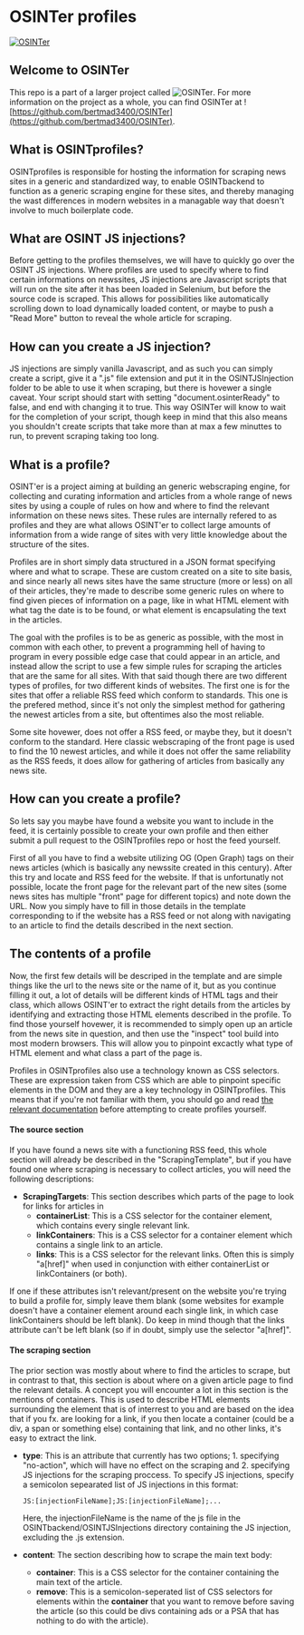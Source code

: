 # OSINTer profiles

[![OSINTer](https://raw.githubusercontent.com/bertmad3400/OSINTer/master/logo.png)](https://osinter.dk)

## Welcome to OSINTer
This repo is a part of a larger project called
![OSINTer](https://github.com/bertmad3400/OSINTer). For more information on the
project as a whole, you can find OSINTer at
![https://github.com/bertmad3400/OSINTer](https://github.com/bertmad3400/OSINTer).

## What is OSINTprofiles?
OSINTprofiles is responsible for hosting the information for scraping news
sites in a generic and standardized way, to enable OSINTbackend to function as
a generic scraping engine for these sites, and thereby managing the wast
differences in modern websites in a managable way that doesn't involve to much
boilerplate code.

## What are OSINT JS injections?
Before getting to the profiles themselves, we will have to quickly go over the
OSINT JS injections. Where profiles are used to specify where to find certain
informations on newssites, JS injections are Javascript scripts that will run on
the site after it has been loaded in Selenium, but before the source code is
scraped. This allows for possibilities like automatically scrolling down to load
dynamically loaded content, or maybe to push a "Read More" button to reveal the
whole article for scraping.

## How can you create a JS injection?
JS injections are simply vanilla Javascript, and as such you can simply create a
script, give it a ".js" file extension and put it in the OSINTJSInjection folder
to be able to use it when scraping, but there is hovewer a single caveat. Your
script should start with setting "document.osinterReady" to false, and end with
changing it to true. This way OSINTer will know to wait for the completion of
your script, though keep in mind that this also means you shouldn't create
scripts that take more than at max a few minuttes to run, to prevent scraping
taking too long.

## What is a profile?
OSINT'er is a project aiming at building an generic webscraping engine, for
collecting and curating information and articles from a whole range of news
sites by using a couple of rules on how and where to find the relevant
information on these news sites. These rules are internally refered to as
profiles and they are what allows OSINT'er to collect large amounts of
information from a wide range of sites with very little knowledge about the
structure of the sites.

Profiles are in short simply data structured in a JSON format specifying where
and what to scrape. These are custom created on a site to site basis, and since
nearly all news sites have the same structure (more or less) on all of their
articles, they're made to describe some generic rules on where to find given
pieces of information on a page, like in what HTML element with what tag the
date is to be found, or what element is encapsulating the text in the articles.

The goal with the profiles is to be as generic as possible, with the most in
common with each other, to prevent a programming hell of having to program in
every possible edge case that could appear in an article, and instead allow the
script to use a few simple rules for scraping the articles that are the same for
all sites. With that said though there are two different types of profiles, for
two different kinds of websites. The first one is for the sites that offer a
reliable RSS feed which conform to standards. This one is the prefered method,
since it's not only the simplest method for gathering the newest articles from a
site, but oftentimes also the most reliable.

Some site hovewer, does not offer a RSS feed, or maybe they, but it doesn't
conform to the standard. Here classic webscraping of the front page is used to
find the 10 newest articles, and while it does not offer the same reliability as
the RSS feeds, it does allow for gathering of articles from basically any
news site.

## How can you create a profile?
So lets say you maybe have found a website you want to include in the feed, it
is certainly possible to create your own profile and then either submit a pull
request to the OSINTprofiles repo or host the feed yourself.

First of all you have to find a website utilizing OG (Open Graph) tags on their
news articles (which is basically any newssite created in this century). After
this try and locate and RSS feed for the website. If that is unfortunatly not
possible, locate the front page for the relevant part of the new sites (some
news sites has multiple "front" page for different topics) and note down the URL.
Now you simply have to fill in those details in the template corresponding to if
the website has a RSS feed or not along with navigating to an article to find
the details described in the next section.

## The contents of a profile
Now, the first few details will be descriped in the template and are simple
things like the url to the news site or the name of it, but as you continue
filling it out, a lot of details will be different kinds of HTML tags and their
class, which allows OSINT'er to extract the right details from the articles by
identifying and extracting those HTML elements described in the profile. To find
those yourself hovewer, it is recommended to simply open up an article from the
news site in question, and then use the "inspect" tool build into most modern
browsers. This will allow you to pinpoint excactly what type of HTML element and
what class a part of the page is.

Profiles in OSINTprofiles also use a technology known as CSS selectors. These
are expression taken from CSS which are able to pinpoint specific elements in
the DOM and they are a key technology in OSINTprofiles. This means that if
you're not familiar with them, you should go and read [the relevant
documentation](https://developer.mozilla.org/en-US/docs/Web/CSS/CSS_Selectors)
before attempting to create profiles yourself.

#### The source section
If you have found a news site with a functioning RSS feed, this whole section
will already be described in the "ScrapingTemplate", but if you have found one
where scraping is necessary to collect articles, you will need the following
descriptions:

- **ScrapingTargets**: This section describes which parts of the page to look
  for links for articles in
	- **containerList**: This is a CSS selector for the container element, which
	  contains every single relevant link.
	- **linkContainers**: This is a CSS selector for a container element which
	  contains a single link to an article.
	- **links**: This is a CSS selector for the relevant links. Often this is
	  simply "a[href]" when used in conjunction with either containerList or
	  linkContainers (or both).

If one if these attributes isn't relevant/present on the website you're trying
to build a profile for, simply leave them blank (some websites for example
doesn't have a container element around each single link, in which case
linkContainers should be left blank). Do keep in mind though that the links
attribute can't be left blank (so if in doubt, simply use the selector
"a[href]".

#### The scraping section
The prior section was mostly about where to find the articles to scrape, but in
contrast to that, this section is about where on a given article page to find
the relevant details. A concept you will encounter a lot in this section is the
mentions of containers. This is used to describe HTML elements surrounding the
element that is of interrest to you and are based on the idea that if you fx. are
looking for a link, if you then locate a container (could be a div, a span or
something else) containing that link, and no other links, it's easy to extract
the link.

- **type**: This is an attribute that currently has two options; 1. specifying
  "no-action", which will have no effect on the scraping and 2. specifying JS
  injections for the scraping proccess. To specify JS injections, specify a
  semicolon sepearated list of JS injections in this format:

  ```JS:[injectionFileName];JS:[injectionFileName];...```

  Here, the injectionFileName is the name of the js file in the
  OSINTbackend/OSINTJSInjections directory containing the JS injection,
  excluding the .js extension.
- **content**: The section describing how to scrape the main text body:
	- **container**: This is a CSS selector for the container containing the
	  main text of the article.
	- **remove**: This is a semicolon-seperated list of CSS selectors for
	  elements within the **container** that you want to remove before saving
	  the article (so this could be divs containing ads or a PSA that has
	  nothing to do with the article).


